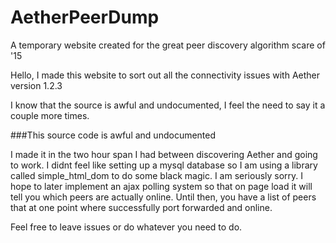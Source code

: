 # AetherPeerDump
A temporary website created for the great peer discovery algorithm scare of '15

Hello, I made this website to sort out all the connectivity issues with Aether version 1.2.3

I know that the source is awful and undocumented, I feel the need to say it a couple more times.

###This source code is  awful and undocumented

I made it in the two hour span I had between discovering Aether and going to work. I didnt feel like setting up a mysql database so I am using a library called simple_html_dom to do some black magic. I am seriously sorry. I hope to later implement an ajax polling system so that on page load it will tell you which peers are actually online. Until then, you have a list of peers that at one point where successfully port forwarded and online.

Feel free to leave issues or do whatever you need to do.
